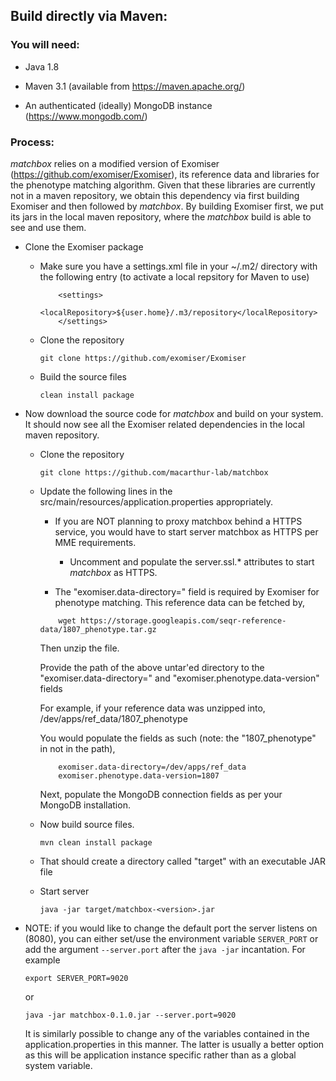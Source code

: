 ## Build directly via Maven:


###  You will need:

* Java 1.8

* Maven 3.1 (available from https://maven.apache.org/)

* An authenticated (ideally) MongoDB instance (https://www.mongodb.com/)

###  Process:

<i>matchbox</i> relies on a modified version of Exomiser (https://github.com/exomiser/Exomiser), its reference data and libraries for the phenotype matching algorithm. Given that these libraries are currently not in a maven repository, we obtain this dependency via first building Exomiser and then followed by <i>matchbox</i>.  By building Exomiser first, we put its jars in the local maven repository, where the <i>matchbox</i> build is able to see and use them.

* Clone the Exomiser package
	- Make sure you have a settings.xml file in your ~/.m2/ directory with the following entry (to activate a local repsitory for Maven to use)

		```
			<settings>
    			<localRepository>${user.home}/.m3/repository</localRepository>
			</settings>
		```


	- Clone the repository

		```git clone https://github.com/exomiser/Exomiser```

	- Build the source files

		``` clean install package ```


* Now download the source code for <i>matchbox</i> and build on your system. It should now see all the Exomiser related dependencies in the local maven repository.

	- Clone the repository

		```git clone https://github.com/macarthur-lab/matchbox```


	- Update the following lines in the src/main/resources/application.properties appropriately.

		- If you are NOT planning to proxy matchbox behind a HTTPS service, you would have to start server matchbox as HTTPS per MME requirements.

			- Uncomment and populate the server.ssl.* attributes to start <i>matchbox</i> as HTTPS.

		- The "exomiser.data-directory=" field is required by Exomiser for phenotype matching. This reference data can be fetched by,

		```
			wget https://storage.googleapis.com/seqr-reference-data/1807_phenotype.tar.gz

		```

		Then unzip the file.

		Provide the path of the above untar'ed directory to the "exomiser.data-directory="  and "exomiser.phenotype.data-version" fields

		For example, if your reference data was unzipped into,
		/dev/apps/ref_data/1807_phenotype

		You would populate the fields as such (note: the "1807_phenotype" in not in the path),

		```
			exomiser.data-directory=/dev/apps/ref_data
			exomiser.phenotype.data-version=1807
		```

		Next, populate the MongoDB connection fields as per your MongoDB installation.

	- Now build source files.

		```mvn clean install package```


	- That should create a directory called "target" with an executable JAR file


	- Start server

		```java -jar target/matchbox-<version>.jar```


* NOTE: if you would like to change the default port the server listens on (8080), you can either set/use the environment
variable ```SERVER_PORT``` or add the argument ```--server.port``` after the ```java -jar``` incantation. For example

     ```export SERVER_PORT=9020```

  or

    ```java -jar matchbox-0.1.0.jar --server.port=9020```

  It is similarly possible to change any of the variables contained in the application.properties in this manner. The
  latter is usually a better option as this will be application instance specific rather than as a global system variable.
